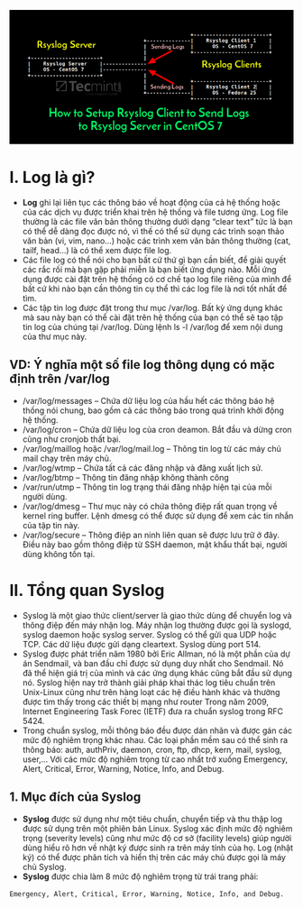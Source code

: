 ![](Image/Setup-Rsyslog-Client-in-CentOS-7.png)

# I. Log là gì?
- **Log** ghi lại liên tục các thông báo về hoạt động của cả hệ thống hoặc của các dịch vụ được triển khai trên hệ thống và file tương ứng. Log file thường là các file văn bản thông thường dưới dạng “clear text” tức là bạn có thể dễ dàng đọc được nó, vì thế có thể sử dụng các trình soạn thảo văn bản (vi, vim, nano…) hoặc các trình xem văn bản thông thường (cat, tailf, head…) là có thể xem được file log.
- Các file log có thể nói cho bạn bất cứ thứ gì bạn cần biết, để giải quyết các rắc rối mà bạn gặp phải miễn là bạn biết ứng dụng nào. Mỗi ứng dụng được cài đặt trên hệ thống có cơ chế tạo log file riêng của mình để bất cứ khi nào bạn cần thông tin cụ thể thì các log file là nơi tốt nhất để tìm.
- Các tập tin log được đặt trong thư mục /var/log. Bất kỳ ứng dụng khác mà sau này bạn có thể cài đặt trên hệ thống của bạn có thể sẽ tạo tập tin log của chúng tại /var/log. Dùng lệnh ls -l /var/log để xem nội dung của thư mục này.

## VD: Ý nghĩa một số file log thông dụng có mặc định trên /var/log

- /var/log/messages – Chứa dữ liệu log của hầu hết các thông báo hệ thống nói chung, bao gồm cả các thông báo trong quá trình khởi động hệ thống.
- /var/log/cron – Chứa dữ liệu log của cron deamon. Bắt đầu và dừng cron cũng như cronjob thất bại.
- /var/log/maillog hoặc /var/log/mail.log – Thông tin log từ các máy chủ mail chạy trên máy chủ.
- /var/log/wtmp – Chứa tất cả các đăng nhập và đăng xuất lịch sử.
- /var/log/btmp – Thông tin đăng nhập không thành công
- /var/run/utmp – Thông tin log trạng thái đăng nhập hiện tại của mỗi người dùng.
- /var/log/dmesg – Thư mục này có chứa thông điệp rất quan trọng về kernel ring buffer. Lệnh dmesg có thể được sử dụng để xem các tin nhắn của tập tin này.
- /var/log/secure – Thông điệp an ninh liên quan sẽ được lưu trữ ở đây. Điều này bao gồm thông điệp từ SSH daemon, mật khẩu thất bại, người dùng không tồn tại.

# II. Tổng quan Syslog
- Syslog là một giao thức client/server là giao thức dùng để chuyển log và thông điệp đến máy nhận log. Máy nhận log thường được gọi là syslogd, syslog daemon hoặc syslog server. 
Syslog có thể gửi qua UDP hoặc TCP. Các dữ liệu được gửi dạng cleartext. Syslog dùng port 514.
- Syslog được phát triển năm 1980 bởi Eric Allman, nó là một phần của dự án Sendmail, và ban đầu chỉ được sử dụng duy nhất cho Sendmail. Nó đã thể hiện giá trị của mình và các ứng dụng khác cũng bắt đầu sử dụng nó. Syslog hiện nay trở thành giải pháp khai thác log tiêu chuẩn trên Unix-Linux cũng như trên hàng loạt các hệ điều hành khác và thường được tìm thấy trong các thiết bị mạng như router Trong năm 2009, Internet Engineering Task Forec (IETF) đưa ra chuẩn syslog trong RFC 5424.
- Trong chuẩn syslog, mỗi thông báo đều được dán nhãn và được gán các mức độ nghiêm trọng khác nhau. Các loại phần mềm sau có thể sinh ra thông báo: auth, authPriv, daemon, cron, ftp, dhcp, kern, mail, syslog, user,… Với các mức độ nghiêm trọng từ cao nhất trở xuống Emergency, Alert, Critical, Error, Warning, Notice, Info, and Debug.

## 1. Mục đích của Syslog
- **Syslog** được sử dụng như một tiêu chuẩn, chuyển tiếp và thu thập log được sử dụng trên một phiên bản Linux. Syslog xác định mức độ nghiêm trọng (severity levels) cũng như mức độ cơ sở (facility levels) giúp người dùng hiểu rõ hơn về nhật ký được sinh ra trên máy tính của họ. Log (nhật ký) có thể được phân tích và hiển thị trên các máy chủ được gọi là máy chủ Syslog.
- **Syslog** được chia làm 8 mức độ nghiêm trọng từ trái trang phải:
```
Emergency, Alert, Critical, Error, Warning, Notice, Info, and Debug.
```
